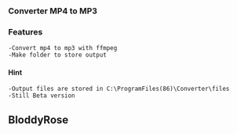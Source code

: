 ### Converter MP4 to MP3 

### Features 
	-Convert mp4 to mp3 with ffmpeg
	-Make folder to store output

#### Hint 
	-Output files are stored in C:\ProgramFiles(86)\Converter\files
	-Still Beta version 

## BloddyRose

